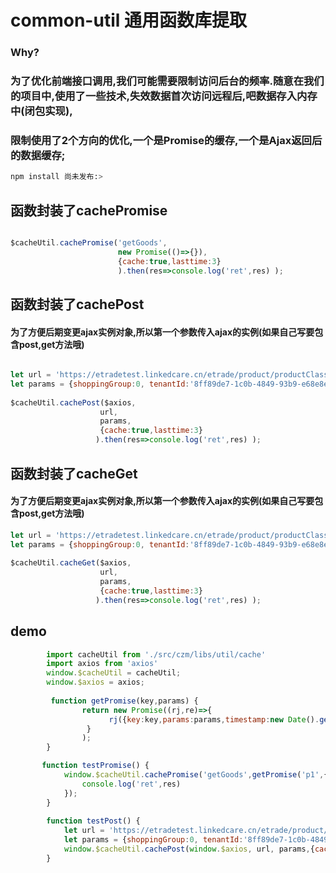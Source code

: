 # common-util 通用函数库提取

### Why?
### 为了优化前端接口调用,我们可能需要限制访问后台的频率.随意在我们的项目中,使用了一些技术,失效数据首次访问远程后,吧数据存入内存中(闭包实现),
### 限制使用了2个方向的优化,一个是Promise的缓存,一个是Ajax返回后的数据缓存;


```sh
npm install 尚未发布:>
```

## 函数封装了cachePromise 
```js

$cacheUtil.cachePromise('getGoods',
                        new Promise(()=>{}),
                        {cache:true,lasttime:3}
                        ).then(res=>console.log('ret',res) );


```
## 函数封装了cachePost  
#### 为了方便后期变更ajax实例对象,所以第一个参数传入ajax的实例(如果自己写要包含post,get方法哦)
```js

let url = 'https://etradetest.linkedcare.cn/etrade/product/productClass';
let params = {shoppingGroup:0, tenantId:'8ff89de7-1c0b-4849-93b9-e68e8e201d51',userId:'8ff89de7-1c0b-4849-93b9-e68e8e201d51:55:80'};
           
$cacheUtil.cachePost($axios,
                    url,
                    params,
                    {cache:true,lasttime:3}
                   ).then(res=>console.log('ret',res) );

```
## 函数封装了cacheGet 
#### 为了方便后期变更ajax实例对象,所以第一个参数传入ajax的实例(如果自己写要包含post,get方法哦)
```js
let url = 'https://etradetest.linkedcare.cn/etrade/product/productClass';
let params = {shoppingGroup:0, tenantId:'8ff89de7-1c0b-4849-93b9-e68e8e201d51',userId:'8ff89de7-1c0b-4849-93b9-e68e8e201d51:55:80'};
           
$cacheUtil.cacheGet($axios,
                    url,
                    params,
                    {cache:true,lasttime:3}
                   ).then(res=>console.log('ret',res) );

```

## demo
```js
        import cacheUtil from './src/czm/libs/util/cache'
        import axios from 'axios'
        window.$cacheUtil = cacheUtil;
        window.$axios = axios;
        
         function getPromise(key,params) {
                return new Promise((rj,re)=>{
                      rj({key:key,params:params,timestamp:new Date().getTime()})
                 }
                );
        }

       function testPromise() {
            window.$cacheUtil.cachePromise('getGoods',getPromise('p1',{id:10001}),{cache:true,lasttime:3}).then(res=>{
                console.log('ret',res)
            });
        }
        
        function testPost() {
            let url = 'https://etradetest.linkedcare.cn/etrade/product/productClass';
            let params = {shoppingGroup:0, tenantId:'8ff89de7-1c0b-4849-93b9-e68e8e201d51',userId:'8ff89de7-1c0b-4849-93b9-e68e8e201d51:55:80'};
            window.$cacheUtil.cachePost(window.$axios, url, params,{cache: false, lasttime: 3}).then(res => {console.log('ret', res)});
        }
```


